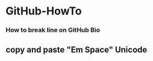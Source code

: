<h1> GitHub-HowTo </h1>

<h3> How to break line on GitHub Bio </h3>

copy and paste "Em Space" Unicode
 ---

